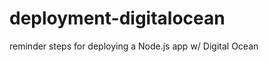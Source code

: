 deployment-digitalocean
=======================

reminder steps for deploying a Node.js app w/ Digital Ocean
